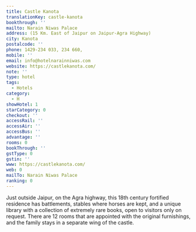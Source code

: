 ```yaml
---
title: Castle Kanota
translationKey: castle-kanota
bookthrough: ''
mailto: Narain Niwas Palace
address: (15 Km. East of Jaipur on Jaipur-Agra Highway)
city: Kanota
postalcode: ''
phone: 1429-234 033, 234 660,
mobile: ''
email: info@hotelnarainniwas.com
website: https://castlekanota.com/
note: ''
type: hotel
tags:
  - Hotels
category:
  - H
showHotel: 1
starCategory: 0
checkout: ''
accessRail: ''
accessAir: ''
accessBus: ''
advantage: ''
rooms: 0
bookThrough: ''
gstType: 0
gstin: ''
www: https://castlekanota.com/
web: 0
mailTo: Narain Niwas Palace
ranking: 0
---
```







Just outside Jaipur, on the Agra highway, this 18th century fortified residence has battlements, stables where horses are kept, and a unique library with a collection of extremely rare books, open to visitors only on request. There are 12 rooms that are appointed with the original furnishings, and the family stays in a separate wing of the castle.